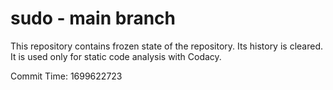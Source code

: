 # sudo - main branch

This repository contains frozen state of the repository.
Its history is cleared. It is used only for static code
analysis with Codacy.

Commit Time: 1699622723